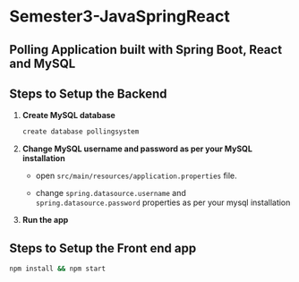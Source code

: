 # Semester3-JavaSpringReact

## Polling Application built with Spring Boot, React and MySQL

## Steps to Setup the Backend

1. **Create MySQL database**

	```bash
	create database pollingsystem
	```

3. **Change MySQL username and password as per your MySQL installation**

	+ open `src/main/resources/application.properties` file.

	+ change `spring.datasource.username` and `spring.datasource.password` properties as per your mysql installation

4. **Run the app**


## Steps to Setup the Front end app

```bash
npm install && npm start
```

